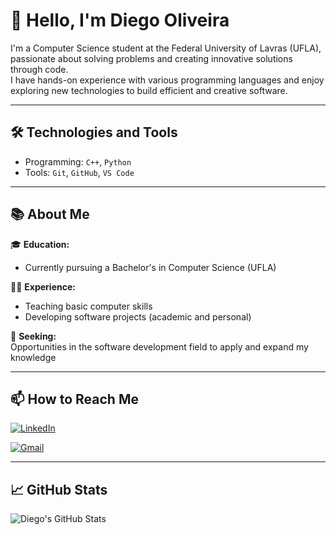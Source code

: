 # 👋 Hello, I'm Diego Oliveira

I'm a Computer Science student at the Federal University of Lavras (UFLA), passionate about solving problems and creating innovative solutions through code.  
I have hands-on experience with various programming languages and enjoy exploring new technologies to build efficient and creative software.

---

## 🛠️ Technologies and Tools

- Programming: `C++`, `Python`
- Tools: `Git`, `GitHub`, `VS Code`

---

## 📚 About Me

🎓 **Education:**  
- Currently pursuing a Bachelor's in Computer Science (UFLA)

🧑‍🏫 **Experience:**  
- Teaching basic computer skills  
- Developing software projects (academic and personal)

🚀 **Seeking:**  
Opportunities in the software development field to apply and expand my knowledge

---

## 📫 How to Reach Me

[![LinkedIn](https://img.shields.io/badge/-Diego%20Oliveira-blue?style=flat-square&logo=Linkedin&logoColor=white&link=https://www.linkedin.com/in/diego-oliveira-2328bb277/)](https://www.linkedin.com/in/diego-oliveira-2328bb277/)

[![Gmail](https://img.shields.io/badge/-diegoalves.div@gmail.com-D14836?style=flat-square&logo=Gmail&logoColor=white)](mailto:diegoalves.div@gmail.com)

---

## 📈 GitHub Stats

![Diego's GitHub Stats](https://github-readme-stats.vercel.app/api?username=diegocodehub&show_icons=true&theme=tokyonight)
